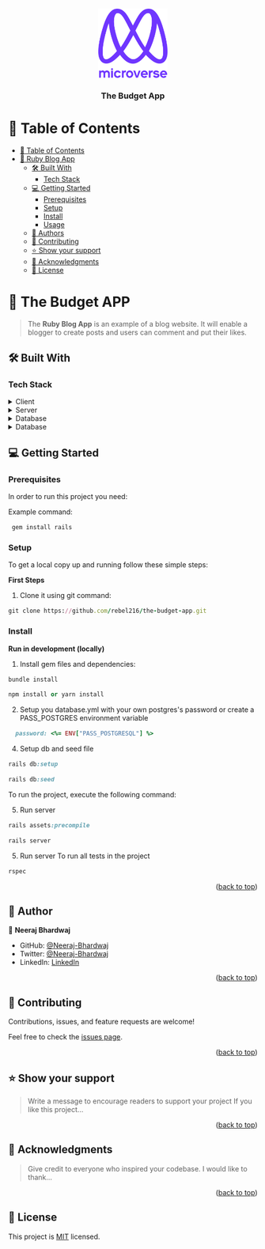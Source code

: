 <a name="readme-top"></a>


<div align="center">

  <img src="https://raw.githubusercontent.com/carlosmuerto/readme-template-microverse/master/murple_logo.png" alt="logo" width="140"  height="auto" />
  <br/>

  <h3><b>The Budget App</b></h3>

</div>

<!-- TABLE OF CONTENTS -->

# 📗 Table of Contents

- [📗 Table of Contents](#-table-of-contents)
- [📖 Ruby Blog App ](#-ruby-blog-app-)
	- [🛠 Built With ](#-built-with-)
		- [Tech Stack ](#tech-stack-)
	- [💻 Getting Started ](#-getting-started-)
		- [Prerequisites](#prerequisites)
		- [Setup](#setup)
		- [Install](#install)
		- [Usage](#usage)
	- [👥 Authors ](#-authors-)
	- [🤝 Contributing ](#-contributing-)
	- [⭐️ Show your support ](#️-show-your-support-)
	- [🙏 Acknowledgments ](#-acknowledgments-)
	- [📝 License ](#-license-)

<!-- PROJECT DESCRIPTION -->

# 📖 The Budget APP <a name="about-project"></a>


> The **Ruby Blog App** is an example of a blog website. It will enable a blogger to create posts and users can comment and put their likes.

## 🛠 Built With <a name="built-with"></a>

### Tech Stack <a name="tech-stack"></a>

<details>
  <summary>Client</summary>
  <ul>
    
  </ul>
</details>

<details>
  <summary>Server</summary>
  <ul>
    <li><a href="https://expressjs.com/">Ruby on Rails</a></li>
  </ul>
</details>

<details>
<summary>Database</summary>
  <ul>
    <li><a href="https://www.postgresql.org/">PostgreSQL</a></li>
  </ul>
</details>


<details>
<summary>Database</summary>
  <ul>
    <li><a href="https://www.postgresql.org/">TailwindCSS</a></li>
  </ul>
</details>


<!-- Features -->

<!---
### Key Features <a name="key-features"></a>

> Describe between 1-3 key features of the application.
- **[key_feature_1]**
- **[key_feature_2]**
- **[key_feature_3]**

<p align="right">(<a href="#readme-top">back to top</a>)</p>
--->

<!-- LIVE DEMO -->

<!----
## 🚀 Live Demo <a name="live-demo"></a>

> Add a link to your deployed project.
- [Live Demo Link](https://yourdeployedapplicationlink.com)

<p align="right">(<a href="#readme-top">back to top</a>)</p>
-->

<!-- GETTING STARTED -->

## 💻 Getting Started <a name="getting-started"></a>

### Prerequisites

In order to run this project you need:

Example command:
```sh
 gem install rails
```

### Setup

To get a local copy up and running follow these simple steps:

**First Steps**

1. Clone it using git command:
```ruby
git clone https://github.com/rebel216/the-budget-app.git
```

### Install


**Run in development (locally)**

1. Install gem files and dependencies:
```ruby
bundle install
```
```ruby
npm install or yarn install
```
2. Setup you database.yml with your own postgres's password or create a PASS_POSTGRES environment variable 
```ruby
  password: <%= ENV["PASS_POSTGRESQL"] %>
```
4. Setup db and seed file
```ruby
rails db:setup
```
```ruby
rails db:seed
```

To run the project, execute the following command:

5. Run server
```ruby
rails assets:precompile
```
```ruby
rails server
```

5. Run server
To run all tests in the project
```ruby
rspec
``` 





<p align="right">(<a href="#readme-top">back to top</a>)</p>

<!-- AUTHORS -->

## 👥 Author <a name="authors"></a>

👤 **Neeraj Bhardwaj**

- GitHub: [@Neeraj-Bhardwaj](https://github.com/rebel216)
- Twitter: [@Neeraj-Bhardwaj](https://twitter.com/rebel216)
- LinkedIn: [LinkedIn](https://www.linkedin.com/in/neerajbhardwaj216/)



<p align="right">(<a href="#readme-top">back to top</a>)</p>

<!-- FUTURE FEATURES -->

<!--
## 🔭 Future Features <a name="future-features"></a>

> Describe 1 - 3 features you will add to the project.
- [ ] **[new_feature_1]**
- [ ] **[new_feature_2]**
- [ ] **[new_feature_3]**

<p align="right">(<a href="#readme-top">back to top</a>)</p>
--->

<!-- CONTRIBUTING -->

## 🤝 Contributing <a name="contributing"></a>

Contributions, issues, and feature requests are welcome!

Feel free to check the [issues page](../../issues/).

<p align="right">(<a href="#readme-top">back to top</a>)</p>

<!-- SUPPORT -->

## ⭐️ Show your support <a name="support"></a>

> Write a message to encourage readers to support your project
If you like this project...

<p align="right">(<a href="#readme-top">back to top</a>)</p>

<!-- ACKNOWLEDGEMENTS -->

## 🙏 Acknowledgments <a name="acknowledgements"></a>

> Give credit to everyone who inspired your codebase.
I would like to thank...

<p align="right">(<a href="#readme-top">back to top</a>)</p>

<!-- FAQ (optional) -->

<!--
## ❓ FAQ <a name="faq"></a>

> Add at least 2 questions new developers would ask when they decide to use your project.
- **[Question_1]**

  - [Answer_1]

- **[Question_2]**

  - [Answer_2]

<p align="right">(<a href="#readme-top">back to top</a>)</p>
-->
<!-- LICENSE -->

## 📝 License <a name="license"></a>

This project is [MIT](./LICENSE) licensed.

